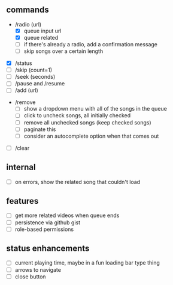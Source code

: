 ## commands

- /radio (url)
  - [x] queue input url
  - [x] queue related
  - [ ] if there's already a radio, add a confirmation message
  - [ ] skip songs over a certain length
- [x] /status
- [ ] /skip (count=1)
- [ ] /seek (seconds)
- [ ] /pause and /resume
- [ ] /add (url)
- /remove
  - [ ] show a dropdown menu with all of the songs in the queue
  - [ ] click to uncheck songs, all initially checked
  - [ ] remove all unchecked songs (keep checked songs)
  - [ ] paginate this
  - [ ] consider an autocomplete option when that comes out
- [ ] /clear

## internal

- [ ] on errors, show the related song that couldn't load

## features

- [ ] get more related videos when queue ends
- [ ] persistence via github gist
- [ ] role-based permissions

## status enhancements

- [ ] current playing time, maybe in a fun loading bar type thing
- [ ] arrows to navigate
- [ ] close button
